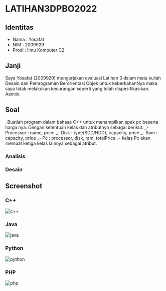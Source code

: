 # LATIHAN3DPBO2022
## Identitas
- Nama : Yosafat
- NIM  : 2009929
- Prodi : Ilmu Komputer C2

## Janji
Saya Yosafat (2009929) mengerjakan evaluasi Latihan 3 dalam mata kuliah Desain dan Pemrograman Berorientasi Objek untuk keberkahanNya maka saya tidak melakukan kecurangan seperti yang telah dispesifikasikan. Aamiin.

## Soal
_Buatlah program dalam bahasa C++ untuk menampilkan spek pc beserta harga nya. Dengan ketentuan kelas dan atributnya sebagai berikut:
_- Processor : name, price
_- Disk : type(SDD/HDD), capacity, price
_- Ram : capacity, price
_- Pc : processor, disk, ram, totalPrice
_- kelas Pc akan memuat ketiga kelas lainnya sebagai atribut.

### Analisis


### Desain


## Screenshot

### C++
![c++](https://user-images.githubusercontent.com/77567907/155461784-7f5c5dc4-5be1-42e2-9b7a-cef3b5449343.jpg)

### Java
![java](https://user-images.githubusercontent.com/77567907/155461789-a15246a6-7838-4ad6-8bff-449acb0a4a62.jpg)

### Python
![python](https://user-images.githubusercontent.com/77567907/155461794-907633bd-908b-4bd7-af20-7176c21757db.jpg)

### PHP
![php](https://user-images.githubusercontent.com/77567907/155461791-f9bb45a8-3395-4489-bb81-2f2206d3d93a.jpg)
